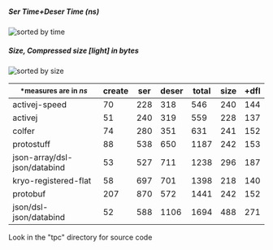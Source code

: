 ##### Ser Time+Deser Time (ns)
![sorted by time](https://chart.googleapis.com/chart?cht=bhs&chs=600x174&chd=t:228,240,280,538,527,697,870,588|318,319,351,649,711,701,571,1106&chco=5d99f9,4d89f9&chdlp=t&chbh=15&chds=0,1694&chxr=1,0,1694&chxt=y,x&chxl=0:|json%2Fdsl-json%2Fdatabind|protobuf|kryo-registered-flat|json-array%2Fdsl-json%2Fdatabind|protostuff|colfer|activej|activej-speed "Ser Time+Deser Time (ns)")

##### Size, Compressed size [light] in bytes
![sorted by size](https://chart.googleapis.com/chart?cht=bhs&chs=600x174&chd=t:140,137,144,152,153,152,187,271|78,91,96,89,89,90,109,217&chco=5d99f9,4d89f9&chdlp=t&chbh=15&chds=0,488&chxr=1,0,488&chxt=y,x&chxl=0:|json%2Fdsl-json%2Fdatabind|json-array%2Fdsl-json%2Fdatabind|protobuf|protostuff|colfer|activej-speed|activej|kryo-registered-flat "Size, Compressed size [light] in bytes")


|<sub>*measures are in *ns*</sub>  |create|ser|deser|total|size|+dfl|
|----------------------------------|------|---|-----|-----|----|----|
|activej-speed                     |   70 |228|  318|  546| 240| 144|
|activej                           |   51 |240|  319|  559| 228| 137|
|colfer                            |   74 |280|  351|  631| 241| 152|
|protostuff                        |   88 |538|  650| 1187| 242| 153|
|json-array/dsl-json/databind      |   53 |527|  711| 1238| 296| 187|
|kryo-registered-flat              |   58 |697|  701| 1398| 218| 140|
|protobuf                          |  207 |870|  572| 1441| 242| 152|
|json/dsl-json/databind            |   52 |588| 1106| 1694| 488| 271|


Look in the "tpc" directory for source code